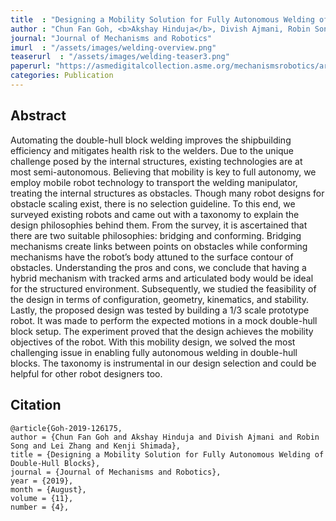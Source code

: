 ```yaml
---
title  : "Designing a Mobility Solution for Fully Autonomous Welding of Double-Hull Blocks"
author : "Chun Fan Goh, <b>Akshay Hinduja</b>, Divish Ajmani, Robin Song, Lei Zhang, Kenji Shimada"
journal: "Journal of Mechanisms and Robotics"
imurl  : "/assets/images/welding-overview.png"
teaserurl  : "/assets/images/welding-teaser3.png"
paperurl: "https://asmedigitalcollection.asme.org/mechanismsrobotics/article/11/4/045002/727618/Designing-a-Mobility-Solution-for-Fully-Autonomous"
categories: Publication
---
```


## Abstract
Automating the double-hull block welding improves the shipbuilding efficiency and mitigates health risk to the welders. Due to the unique challenge posed by the internal structures, existing technologies are at most semi-autonomous. Believing that mobility is key to full autonomy, we employ mobile robot technology to transport the welding manipulator, treating the internal structures as obstacles. Though many robot designs for obstacle scaling exist, there is no selection guideline. To this end, we surveyed existing robots and came out with a taxonomy to explain the design philosophies behind them. From the survey, it is ascertained that there are two suitable philosophies: bridging and conforming. Bridging mechanisms create links between points on obstacles while conforming mechanisms have the robot’s body attuned to the surface contour of obstacles. Understanding the pros and cons, we conclude that having a hybrid mechanism with tracked arms and articulated body would be ideal for the structured environment. Subsequently, we studied the feasibility of the design in terms of configuration, geometry, kinematics, and stability. Lastly, the proposed design was tested by building a 1/3 scale prototype robot. It was made to perform the expected motions in a mock double-hull block setup. The experiment proved that the design achieves the mobility objectives of the robot. With this mobility design, we solved the most challenging issue in enabling fully autonomous welding in double-hull blocks. The taxonomy is instrumental in our design selection and could be helpful for other robot designers too.

## Citation
```
@article{Goh-2019-126175,
author = {Chun Fan Goh and Akshay Hinduja and Divish Ajmani and Robin Song and Lei Zhang and Kenji Shimada},
title = {Designing a Mobility Solution for Fully Autonomous Welding of Double-Hull Blocks},
journal = {Journal of Mechanisms and Robotics},
year = {2019},
month = {August},
volume = {11},
number = {4},
```
